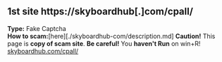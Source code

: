 ## 1st site https://skyboardhub[.]com/cpall/  
**Type:** Fake Captcha    
**How to scam:**[here][./skyboardhub-com/description.md]
**Caution!** This page is **copy of scam site**. **Be careful!** You **haven't Run** on win+R!  
[skyboardhub.com/cpall/](./skyboardhub-com/cpall/)  

